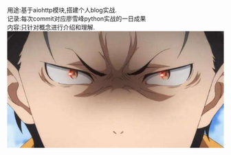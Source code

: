 用途:基于aiohttp模块,搭建个人blog实战.  
记录:每次commit对应廖雪峰python实战的一日成果  
内容:只针对概念进行介绍和理解.  
![Image text](https://github.com/ccyv5/ccy_blog/blob/master/%E7%9C%BC%E7%A5%9E.jpg)  
